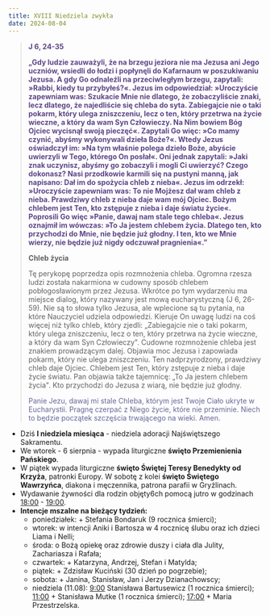 ```yaml
---
title: XVIII Niedziela zwykła
date: 2024-08-04
---
```


> **<span style="color: #5D4587;">J 6, 24-35 </span>**
>
> **<span style="color: #5D4587;">„Gdy ludzie zauważyli, że na brzegu jeziora nie ma Jezusa ani Jego uczniów, wsiedli do łodzi i popłynęli do Kafarnaum w poszukiwaniu Jezusa. A gdy Go odnaleźli na przeciwległym brzegu, zapytali: »Rabbi, kiedy tu przybyłeś?«. Jezus im odpowiedział: »Uroczyście zapewniam was: Szukacie Mnie nie dlatego, że zobaczyliście znaki, lecz dlatego, że najedliście się chleba do syta. Zabiegajcie nie o taki pokarm, który ulega zniszczeniu, lecz o ten, który przetrwa na życie wieczne, a który da wam Syn Człowieczy. Na Nim bowiem Bóg Ojciec wycisnął swoją pieczęć«. Zapytali Go więc: »Co mamy czynić, abyśmy wykonywali dzieła Boże?«. Wtedy Jezus oświadczył im: »Na tym właśnie polega dzieło Boże, abyście uwierzyli w Tego, którego On posłał«. Oni jednak zapytali: »Jaki znak uczynisz, abyśmy go zobaczyli i mogli Ci uwierzyć? Czego dokonasz? Nasi przodkowie karmili się na pustyni manną, jak napisano: Dał im do spożycia chleb z nieba«. Jezus im odrzekł: »Uroczyście zapewniam was: To nie Mojżesz dał wam chleb z nieba. Prawdziwy chleb z nieba daje wam mój Ojciec. Bożym chlebem jest Ten, kto zstępuje z nieba i daje światu życie«. Poprosili Go więc »Panie, dawaj nam stale tego chleba«. Jezus oznajmił im wówczas: »To Ja jestem chlebem życia. Dlatego ten, kto przychodzi do Mnie, nie będzie już głodny. I ten, kto we Mnie wierzy, nie będzie już nigdy odczuwał pragnienia«.”</span>**
>
>
>
> **Chleb życia**
>
> Tę perykopę poprzedza opis rozmnożenia chleba. Ogromna rzesza ludzi została nakarmiona w cudowny sposób chlebem pobłogosławionym przez Jezusa. Wkrótce po tym wydarzeniu ma miejsce dialog, który nazywany jest mową eucharystyczną (J 6, 26-59). Nie są to słowa tylko Jezusa, ale wplecione są tu pytania, na które Nauczyciel udziela odpowiedzi. Kieruje On uwagę ludzi na coś więcej niż tylko chleb, który zjedli: „Zabiegajcie nie o taki pokarm, który ulega zniszczeniu, lecz o ten, który przetrwa na życie wieczne, a który da wam Syn Człowieczy". Cudowne rozmnożenie chleba jest znakiem prowadzącym dalej. Objawia moc Jezusa i zapowiada pokarm, który nie ulega zniszczeniu. Ten nadprzyrodzony, prawdziwy chleb daje Ojciec. Chlebem jest Ten, który zstępuje z nieba i daje życie światu. Pan objawia także tajemnicę: „To Ja jestem chlebem życia". Kto przychodzi do Jezusa z wiarą, nie będzie już głodny.
>
> <span style="color: #666699;">Panie Jezu, dawaj mi stale Chleba, którym jest Twoje Ciało ukryte w Eucharystii. Pragnę czerpać z Niego życie, które nie przeminie. Niech to będzie początek szczęścia trwającego na wieki. Amen.
> &nbsp;

- Dziś **I niedziela miesiąca** - niedziela adoracji Najświętszego Sakramentu.
- We wtorek - 6 sierpnia - wypada liturgiczne **święto Przemienienia Pańskiego**.
- W piątek wypada liturgiczne **święto Świętej Teresy Benedykty od Krzyża**, patronki Europy. W sobotę z kolei **święto Świętego Wawrzyńca**, diakona i męczennika, patrona parafii w Gryźlinach.
- Wydawanie żywności dla rodzin objęty6ch pomocą jutro w godzinach <u>18:00</u> - <u>19:00</u>.
- **Intencje mszalne na bieżący tydzień:**
  - poniedziałek: + Stefania Bondaruk (9 rocznica śmierci);
  - wtorek:  w intencji Aniki i Bartosza w 4 rocznicę ślubu oraz ich dzieci Liama i Nelli;
  - środa: o Bożą opiekę oraz zdrowie duszy i ciała dla Julity, Zachariasza i Rafała;
  - czwartek: + Katarzyna, Andrzej, Stefan i Matylda;
  - piątek: + Zdzisław Kuciński (30 dzień po pogrzebie);
  - sobota: + Janina, Stanisław, Jan i Jerzy Dzianachowscy;
  - niedziela (11.08): <u>9:00</u> Stanisława Bartusewicz (1 rocznica śmierci); <u>11:00</u> + Stanisława Mutke (1 rocznica śmierci); <u>17:00</u> + Maria Przestrzelska.
